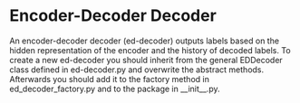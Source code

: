 # Encoder-Decoder Decoder

An encoder-decoder decoder (ed-decoder) outputs labels based on the hidden
representation of the encoder and the history of decoded labels. To create a new
ed-decoder you should inherit from the general EDDecoder class defined in
ed-decoder.py and overwrite the abstract methods.
Afterwards you should add it to the factory method in ed_decoder_factory.py and
to the package in \_\_init\_\_.py.
